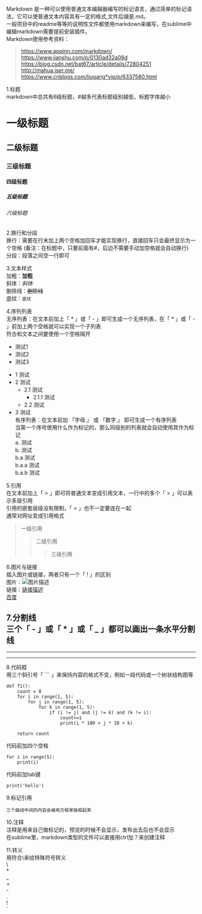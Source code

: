 Markdown 是一种可以使用普通文本编辑器编写的标记语言，通过简单的标记语法，它可以使普通文本内容具有一定的格式,文件后缀是.md。  
一般项目中的readme等等的说明性文件都使用markdown来编写，在sublime中编辑markdown需要提前安装插件。  
Markdown使用参考资料：  
> https://www.appinn.com/markdown/  
> https://www.jianshu.com/p/0130ad32a08d  
> https://blog.csdn.net/bat67/article/details/72804251  
> http://mahua.jser.me/  
> https://www.cnblogs.com/liugang*vip/p/6337580.html  

1.标题  
markdown中总共有6级标题，#越多代表标题级别越低，标题字体越小
# 一级标题
## 二级标题
### 三级标题
#### 四级标题
##### 五级标题
###### 六级标题

2.换行和分段  
换行：需要在行末加上两个空格加回车才能实现换行，直接回车只会最终显示为一个空格
(备注：在标题中，只要前面有#，后边不需要手动加空格就会自动换行)  
分段：段落之间空一行即可  

3.文本样式  
加粗：**加粗**  
斜体：*斜体*  
删除线：~~删除线~~  
底纹：`底纹`  

4.序列列表  
无序列表：在文本前加上「 * 」或「 - 」即可生成一个无序列表，在「 * 」或「 - 」前加上两个空格就可以实现一个子列表  
符合和文本之间要使用一个空格隔开  
- 测试1
- 测试2
- 测试3

* 1 测试  
* 2 测试  
  * 2.1 测试  
    * 2.1.1 测试  
  * 2.2 测试  
* 3 测试  
有序列表：在文本前加 「字母.」 或 「数字.」 即可生成一个有序列表  
当第一个序号使用什么作为标记的，那么同级别的列表就会自动使用其作为标记  
a. 测试  
b. 测试  
  b.a 测试  
    b.a.a 测试  
    b.a.b 测试  

5.引用  
在文本前加上「 > 」即可将普通文本变成引用文本，一行中的多个「 > 」可以表示多层引用  
引用的嵌套层级没有限制，「 > 」也不一定要连在一起  
通常对网址变成引用格式
> 一级引用  
>> 二级引用  
>>> 三级引用  

6.图片与链接  
插入图片或链接，两者只有一个「 ! 」的区别  
图片：![图片描述](图片地址)  
链接：[链接描述](链接地址)  
[百度](https://www.baidu.com/)  

7.分割线  
三个「 - 」或「 * 」或「 _ 」都可以画出一条水平分割线  
---
***
___

8.代码框  
用三个斜引号「 ``` 」来保持内容的格式不变，例如一段代码或一个树状结构图等  
```
def f1():
    count = 0
    for i in range(1, 5):
        for j in range(1, 5):
            for k in range(1, 5):
                if (i != j) and (j != k) and (k != i):
                    count+=1
                    print(i * 100 + j * 10 + k)
                    
    return count
```
代码前加四个空格  

    for i in range(5):
        print(i)
代码前加tab键  

    print('hello')


9.标记引用
~~~
三个曲线中间的内容会被用方框单独框起来
~~~

10.注释  
注释是用来自己做标记的，预览的时候不会显示，发布出去后也不会显示  
在sublime里，markdown类型的文件可以直接用ctrl加？来创建注释
<!-- 这是不会显示出来的注释 -->

11.转义  
用符合\来给特殊符号转义  
\\  
\*  
\_  
\+  
\-  
\.  
\!  
\`  